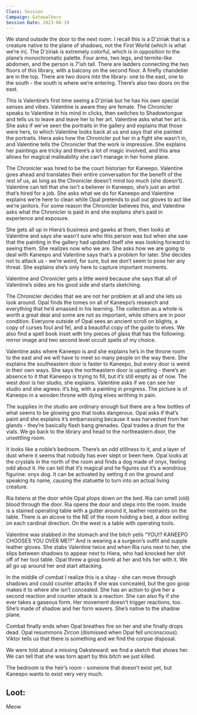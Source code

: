 ```yaml
---
Class: Session
Campaign: Gatewalkers
Session Date: 2023-08-19
---
```

We stand outside the door to the next room. I recall this is a D’ziriak that is a creature native to the plane of shadows, not the First World (which is what we’re in). The D’ziriak is extremely colorful, which is in opposition to the plane’s monochromatic palette. Four arms, two legs, and termite-like abdomen, and the person is 7’ish tall. There are ladders connecting the two floors of this library, with a balcony on the second floor. A firefly chandelier are in the top. There are two doors into the library: one to the east, one to the south - the south is where we’re entering. There’s also two doors on the east.

This is Valentine’s first time seeing a D’ziriak but he has his own special senses and vibes. Valentine is aware they are female. The Chronicler speaks to Valentine in his mind in clicks, then switches to Shadowtongue and tells us to leave and leave her to her art. Valentine asks what her art is. She asks if we’ve seen the portraits in the gallery and explains that those were hers, to which Valentine looks back at us and says that she painted the portraits. Hiera asks how the Chronicler put her in a fight she wasn’t in, and Valentine tells the Chronicler that the work is impressive. She explains her paintings are tricky and there’s a lot of magic involved, and this area allows for magical malleability she can’t manage in her home plane.

The Chronicler was hired to be the court historian for Kaneepo. Valentine goes ahead and translates their entire conversation for the benefit of the rest of us, as long as the Chronicler doesn’t mind too much (she doesn’t). Valentine can tell that she isn’t a believer in Kaneepo, she’s just an artist that’s hired for a job. She asks what we do for Kaneepo and Valentine explains we’re here to clean while Opal pretends to pull out gloves to act like we’re janitors. For some reason the Chronicler believes this, and Valentine asks what the Chronicler is paid in and she explains she’s paid in experience and exposure.

She gets all up in Hiera’s business and gawks at them, then looks at Valentine and says she wasn’t sure who this person was but when she saw that the painting in the gallery had updated itself she was looking forward to seeing them. She realizes now who we are. She asks how we are going to deal with Kaneepo and Valentine says that’s a problem for later. She decides not to attack us - we’re weird, for sure, but we don’t seem to pose her any threat. She explains she’s only here to capture important moments.

Valentine and Chronicler gets a little weird because she says that all of Valentine’s sides are his good side and starts sketching.

The Chronicler decides that we are not her problem at all and she lets us look around. Opal finds the tomes on all of Kaneepo’s research and everything that he’d amassed in his learning. The collection as a whole is worth a great deal and some are not as important, while others are in poor condition. Everyone outside of Opal sees an ancient scroll on blights, a copy of curses foul and fel, and a beautiful copy of the guide to elves. We also find a spell book inset with tiny pieces of glass that has the following: mirror image and two second level occult spells of my choice.

Valentine asks where Kaneepo is and she explains he’s in the throne room to the east and we will have to meet so many people on the way there. She explains the southeastern door is faster to Kaneepo, but every door is weird in their own ways. She says the northeastern door is upsetting - there’s an absence to it that Kaneepo is trying to fill, but it’s still empty as of now. The west door is her studio, she explains. Valentine asks if we can see her studio and she agrees: it’s big, with a painting in progress. The picture is of Kaneepo in a wooden throne with dying elves writhing in pain.

The supplies in the studio are ordinary enough but there are a few bottles of what seems to be glowing goo that looks dangerous. Opal asks if that’s paint and she explains it’s embarrassing because it was harvested from her glands - they’re basically flash bang grenades. Opal trades a drum for the vials. We go back to the library and head to the northeastern door, the unsettling room.

It looks like a noble’s bedroom. There’s an odd stillness to it, and a layer of dust where it seems that nobody has ever slept or been here. Opal looks at the crystals in the north of the room and finds a dog made of onyx, feeling odd about it. He can tell that it’s magical and he figures out it’s a wondrous figurine: onyx dog. It can be activated by setting it on the ground and speaking its name, causing the statuette to turn into an actual living creature.

Ria listens at the door while Opal plops down on the bed. Ria can smell (old) blood through the door. Ria opens the door and steps into the room. Inside is a stained operating table with a gutter around it, leather restraints on the table. There is an alcove to the NE of the room holding a bed, a door exiting on each cardinal direction. On the west is a table with operating tools.

Valentine was stabbed in the stomach and the bitch yells “YOU!? KANEEPO CHOOSES YOU OVER ME!?” And is wearing a a surgeon’s outfit and supple leather gloves. She stabs Valentine twice and when Ria runs next to her, she slips between shadows to appear next to Hiera, who had knocked her shit off of her tool table. Opal threw a goop bomb at her and hits her with it. We all go up around her and start attacking.

In the middle of combat I realize this is a shay - she can move through shadows and could counter attacks if she was concealed, but the goo goop makes it to where she isn’t concealed. She has an action to give her a second reaction and counter attack is a reaction. She can also fly if she ever takes a gaseous form. Her movement doesn’t trigger reactions, too. She’s made of shadow and her form wavers. She’s native to the shadow plane.

Combat finally ends when Opal breathes fire on her and she finally drops dead. Opal resummons Zircon (dismissed when Opal fell unconscious). Viktor tells us that there is something and we find the corpse disposal.

We were told about a missing Oaksteward: we find a sketch that shows her. We can tell that she was torn apart by this bitch we just killed.

The bedroom is the heir’s room - someone that doesn’t exist yet, but Kaneepo wants to exist very very much.

## Loot:

Meow
